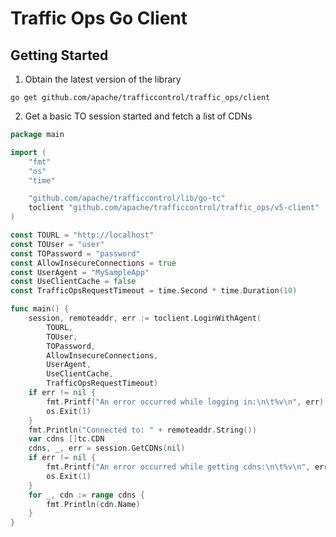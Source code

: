 # Traffic Ops Go Client

## Getting Started
1. Obtain the latest version of the library

`go get github.com/apache/trafficcontrol/traffic_ops/client`

2. Get a basic TO session started and fetch a list of CDNs
```go
package main

import (
	"fmt"
	"os"
	"time"

	"github.com/apache/trafficcontrol/lib/go-tc"
	toclient "github.com/apache/trafficcontrol/traffic_ops/v5-client"
)

const TOURL = "http://localhost"
const TOUser = "user"
const TOPassword = "password"
const AllowInsecureConnections = true
const UserAgent = "MySampleApp"
const UseClientCache = false
const TrafficOpsRequestTimeout = time.Second * time.Duration(10)

func main() {
	session, remoteaddr, err := toclient.LoginWithAgent(
		TOURL,
		TOUser,
		TOPassword,
		AllowInsecureConnections,
		UserAgent,
		UseClientCache,
		TrafficOpsRequestTimeout)
	if err != nil {
		fmt.Printf("An error occurred while logging in:\n\t%v\n", err)
		os.Exit(1)
	}
	fmt.Println("Connected to: " + remoteaddr.String())
	var cdns []tc.CDN
	cdns, _, err = session.GetCDNs(nil)
	if err != nil {
		fmt.Printf("An error occurred while getting cdns:\n\t%v\n", err)
		os.Exit(1)
	}
	for _, cdn := range cdns {
		fmt.Println(cdn.Name)
	}
}
```
